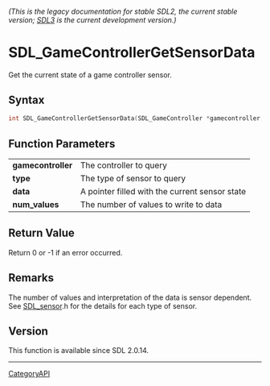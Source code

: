 ###### (This is the legacy documentation for stable SDL2, the current stable version; [SDL3](https://wiki.libsdl.org/SDL3/) is the current development version.)
# SDL_GameControllerGetSensorData

Get the current state of a game controller sensor.

## Syntax

```c
int SDL_GameControllerGetSensorData(SDL_GameController *gamecontroller, SDL_SensorType type, float *data, int num_values);

```

## Function Parameters

|                        |                                                |
| ---------------------- | ---------------------------------------------- |
| **gamecontroller**     | The controller to query                        |
| **type**               | The type of sensor to query                    |
| **data**               | A pointer filled with the current sensor state |
| **num_values**         | The number of values to write to data          |

## Return Value

Return 0 or -1 if an error occurred.

## Remarks

The number of values and interpretation of the data is sensor dependent.
See [SDL_sensor](SDL_sensor.md).h for the details for each type of sensor.

## Version

This function is available since SDL 2.0.14.

----
[CategoryAPI](CategoryAPI.md)
